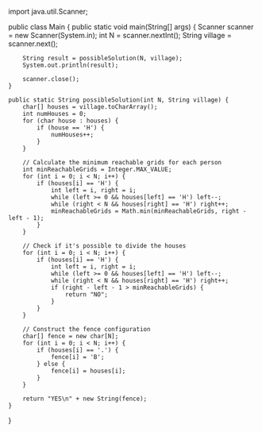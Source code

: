 import java.util.Scanner;

public class Main {
    public static void main(String[] args) {
        Scanner scanner = new Scanner(System.in);
        int N = scanner.nextInt();
        String village = scanner.next();
        
        String result = possibleSolution(N, village);
        System.out.println(result);
        
        scanner.close();
    }
    
    public static String possibleSolution(int N, String village) {
        char[] houses = village.toCharArray();
        int numHouses = 0;
        for (char house : houses) {
            if (house == 'H') {
                numHouses++;
            }
        }
        
        // Calculate the minimum reachable grids for each person
        int minReachableGrids = Integer.MAX_VALUE;
        for (int i = 0; i < N; i++) {
            if (houses[i] == 'H') {
                int left = i, right = i;
                while (left >= 0 && houses[left] == 'H') left--;
                while (right < N && houses[right] == 'H') right++;
                minReachableGrids = Math.min(minReachableGrids, right - left - 1);
            }
        }
        
        // Check if it's possible to divide the houses
        for (int i = 0; i < N; i++) {
            if (houses[i] == 'H') {
                int left = i, right = i;
                while (left >= 0 && houses[left] == 'H') left--;
                while (right < N && houses[right] == 'H') right++;
                if (right - left - 1 > minReachableGrids) {
                    return "NO";
                }
            }
        }
        
        // Construct the fence configuration
        char[] fence = new char[N];
        for (int i = 0; i < N; i++) {
            if (houses[i] == '.') {
                fence[i] = 'B';
            } else {
                fence[i] = houses[i];
            }
        }
        
        return "YES\n" + new String(fence);
    }
}
